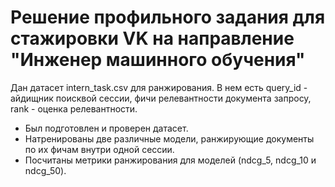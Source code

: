 # Решение профильного задания для стажировки VK на направление "Инженер машинного обучения"
Дан датасет intern_task.csv для ранжирования. 
В нем есть query_id - айдищник поисквой сессии, фичи релевантности документа запросу, rank - оценка релевантности.
- Был подготовлен и проверен датасет.
- Натренированы две различные модели, ранжирующие документы по их фичам внутри одной сессии.
- Посчитаны метрики ранжирования для моделей (ndcg_5, ndcg_10 и ndcg_50).
